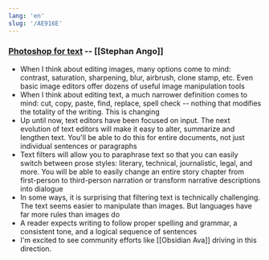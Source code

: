```yaml
---
lang: 'en'
slug: '/AE916E'
---
```


### [Photoshop for text](https://stephanango.com/photoshop-for-text) -- [[Stephan Ango]]

- When I think about editing images, many options come to mind: contrast, saturation, sharpening, blur, airbrush, clone stamp, etc. Even basic image editors offer dozens of useful image manipulation tools
- When I think about editing text, a much narrower definition comes to mind: cut, copy, paste, find, replace, spell check -- nothing that modifies the totality of the writing. This is changing
- Up until now, text editors have been focused on input. The next evolution of text editors will make it easy to alter, summarize and lengthen text. You'll be able to do this for entire documents, not just individual sentences or paragraphs
- Text filters will allow you to paraphrase text so that you can easily switch between prose styles: literary, technical, journalistic, legal, and more. You will be able to easily change an entire story chapter from first-person to third-person narration or transform narrative descriptions into dialogue
- In some ways, it is surprising that filtering text is technically challenging. The text seems easier to manipulate than images. But languages have far more rules than images do
- A reader expects writing to follow proper spelling and grammar, a consistent tone, and a logical sequence of sentences
- I'm excited to see community efforts like [[Obsidian Ava]] driving in this direction.
